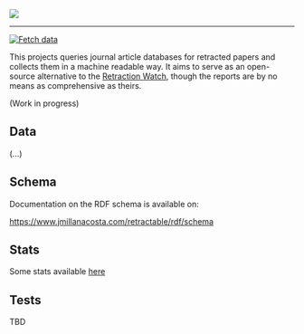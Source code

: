 ![](https://www.jmillanacosta.com/retractable/assets/img/logo.png)
____

[![Fetch data](https://github.com/jmillanacosta/retractable/actions/workflows/fetch_data.yml/badge.svg)](https://github.com/jmillanacosta/retractable/actions/workflows/fetch_data.yml)


This projects queries journal article databases for retracted papers and collects them in a machine readable way. It aims to serve as an open-source alternative to the [Retraction Watch](https://www.google.com/url?sa=t&rct=j&q=&esrc=s&source=web&cd=&cad=rja&uact=8&ved=2ahUKEwj767jFpbGAAxWEG-wKHR1TB3AQFnoECB0QAQ&url=https%3A%2F%2Fretractionwatch.com%2F&usg=AOvVaw3oJSvWLxnlsBGenPZTl2rG&opi=89978449), though the reports are by no means as comprehensive as theirs. 

(Work in progress)

## Data

(...)

## Schema

Documentation on the RDF schema is available on:

https://www.jmillanacosta.com/retractable/rdf/schema


## Stats

Some stats available [here](/docs/basic_visualization.md)

## Tests

TBD

